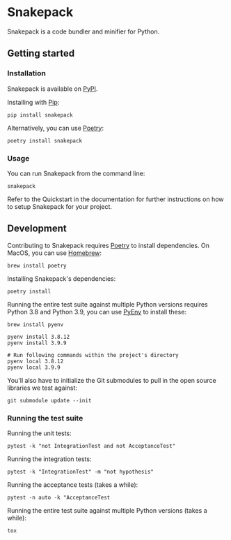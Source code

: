 # Snakepack

Snakepack is a code bundler and minifier for Python.

## Getting started

### Installation

Snakepack is available on [PyPI](https://pypi.org/project/snakepack/).

Installing with [Pip](https://pypi.org/project/pip/):

```shell
pip install snakepack
```

Alternatively, you can use [Poetry](https://python-poetry.org/):

````shell
poetry install snakepack
````

### Usage

You can run Snakepack from the command line:

````shell
snakepack
````

Refer to the Quickstart in the documentation for further instructions on how to setup Snakepack for your project.

## Development

Contributing to Snakepack requires [Poetry](https://python-poetry.org/) to install dependencies. On MacOS, you can use [Homebrew](https://brew.sh/):

```shell
brew install poetry
```

Installing Snakepack's dependencies:

```shell
poetry install
```

Running the entire test suite against multiple Python versions requires Python 3.8 and Python 3.9, you can use [PyEnv](https://github.com/pyenv/pyenv) to install these:

```shell
brew install pyenv

pyenv install 3.8.12
pyenv install 3.9.9

# Run following commands within the project's directory
pyenv local 3.8.12
pyenv local 3.9.9
```

You'll also have to initialize the Git submodules to pull in the open source libraries we test against:

````shell
git submodule update --init
````

### Running the test suite

Running the unit tests:

```shell
pytest -k "not IntegrationTest and not AcceptanceTest"
```

Running the integration tests:

```shell
pytest -k "IntegrationTest" -m "not hypothesis"
```

Running the acceptance tests (takes a while):

```shell
pytest -n auto -k "AcceptanceTest
```

Running the entire test suite against multiple Python versions (takes a while):

```shell
tox
```
